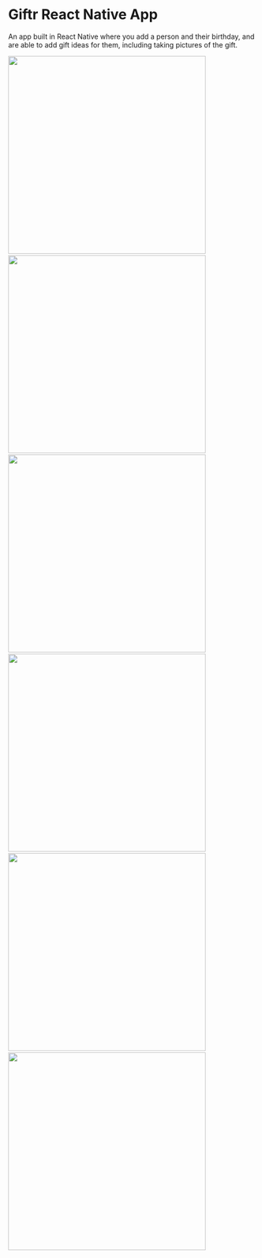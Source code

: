 # Giftr React Native App

An app built in React Native where you add a person and their birthday, and are able to add gift ideas for them, including taking pictures of the gift.

<div>
  <img src="https://i.ibb.co/tJFPCWd/giftr1.png" width="auto" height="400" />&nbsp;
  <img src="https://i.ibb.co/G9Jp3RM/giftr2.png" width="auto" height="400" />&nbsp;
  <img src="https://i.ibb.co/3yJ2nWj/giftr3.png" width="auto" height="400" />&nbsp;
  <img src="https://i.ibb.co/1XtPFXn/giftr4.png" width="auto" height="400" />&nbsp;
  <img src=https://i.ibb.co/5F3bg5G/giftr5.png"" width="auto" height="400" />&nbsp;
  <img src="https://i.ibb.co/n7NThZn/giftr6.png" width="auto" height="400" />&nbsp;
</div>






